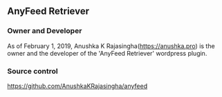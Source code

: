 AnyFeed Retriever 
---------------------

### Owner and Developer

As of February  1, 2019, Anushka K Rajasingha(https://anushka.pro) is the owner and the developer of the 'AnyFeed Retriever' wordpress plugin.

### Source control

https://github.com/AnushkaKRajasingha/anyfeed




